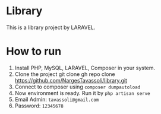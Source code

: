 # Library
This is a library project by LARAVEL.

# How to run
1. Install PHP, MySQL, LARAVEL, Composer in your system.
2. Clone the project git clone gh repo clone https://github.com/NargesTavassoli/library.git
3. Connect to composer using `composer dumpautoload`
4. Now environment is ready. Run it by `php artisan serve`
5. Email Admin: `tavassoli@gmail.com`
6. Password: `12345678`
